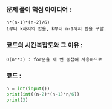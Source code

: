 ### 문제 풀이 핵심 아이디어 :
    n*(n-1)*(n-2)/6) 
    1부터 k까지의 합을, k부터 n-1까지 합을 구함.

### 코드의 시간복잡도와 그 이유 :
    O(n**3) : for문을 세 번 중첩해 사용하므로 

### 코드 :
```python
n = int(input())
print(int((n-2)*(n-1)*n/6))
print(3)
```